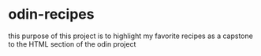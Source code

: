 # odin-recipes
this purpose of this project is to highlight my favorite recipes as a capstone to the HTML section of the odin project